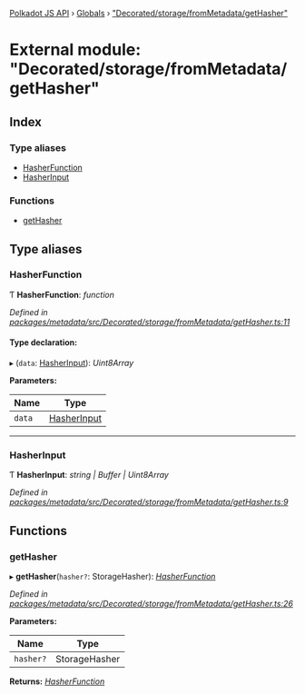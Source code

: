 [Polkadot JS API](../README.md) › [Globals](../globals.md) › ["Decorated/storage/fromMetadata/getHasher"](_decorated_storage_frommetadata_gethasher_.md)

# External module: "Decorated/storage/fromMetadata/getHasher"

## Index

### Type aliases

* [HasherFunction](_decorated_storage_frommetadata_gethasher_.md#hasherfunction)
* [HasherInput](_decorated_storage_frommetadata_gethasher_.md#hasherinput)

### Functions

* [getHasher](_decorated_storage_frommetadata_gethasher_.md#gethasher)

## Type aliases

###  HasherFunction

Ƭ **HasherFunction**: *function*

*Defined in [packages/metadata/src/Decorated/storage/fromMetadata/getHasher.ts:11](https://github.com/polkadot-js/api/blob/7ac3043f83/packages/metadata/src/Decorated/storage/fromMetadata/getHasher.ts#L11)*

#### Type declaration:

▸ (`data`: [HasherInput](_decorated_storage_frommetadata_gethasher_.md#hasherinput)): *Uint8Array*

**Parameters:**

Name | Type |
------ | ------ |
`data` | [HasherInput](_decorated_storage_frommetadata_gethasher_.md#hasherinput) |

___

###  HasherInput

Ƭ **HasherInput**: *string | Buffer | Uint8Array*

*Defined in [packages/metadata/src/Decorated/storage/fromMetadata/getHasher.ts:9](https://github.com/polkadot-js/api/blob/7ac3043f83/packages/metadata/src/Decorated/storage/fromMetadata/getHasher.ts#L9)*

## Functions

###  getHasher

▸ **getHasher**(`hasher?`: StorageHasher): *[HasherFunction](_decorated_storage_frommetadata_gethasher_.md#hasherfunction)*

*Defined in [packages/metadata/src/Decorated/storage/fromMetadata/getHasher.ts:26](https://github.com/polkadot-js/api/blob/7ac3043f83/packages/metadata/src/Decorated/storage/fromMetadata/getHasher.ts#L26)*

**Parameters:**

Name | Type |
------ | ------ |
`hasher?` | StorageHasher |

**Returns:** *[HasherFunction](_decorated_storage_frommetadata_gethasher_.md#hasherfunction)*
